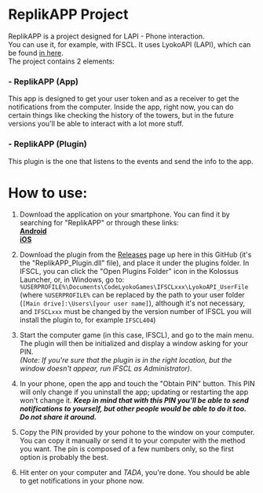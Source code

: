 ReplikAPP Project
======
ReplikAPP is a project designed for LAPI - Phone interaction.\
You can use it, for example, with IFSCL. It uses LyokoAPI (LAPI), which can be found [in here](https://github.com/LyokoAPI/LyokoAPI "LAPI's GitHub").\
The project contains 2 elements:

### - ReplikAPP (App)
This app is designed to get your user token and as a receiver to get the notifications from the computer.
Inside the app, right now, you can do certain things like checking the history of the towers, but in the future versions you'll be able to interact with a lot more stuff.

### - ReplikAPP (Plugin)
This plugin is the one that listens to the events and send the info to the app.


How to use:
======
1. Download the application on your smartphone. You can find it by searching for "ReplikAPP" or through these links:<br>
**[Android](https://play.google.com/store/apps/details?id=com.karuzohikari.lyokoapp)**<br>
**[iOS](https://apps.apple.com/app/replikapp/id1495977213)**

2. Download the plugin from the [Releases](https://github.com/KaruzoHikari/ReplikAPP/releases/latest) page up here in this GitHub (it's the "ReplikAPP_Plugin.dll" file), and place it under the plugins folder. In IFSCL, you can click the "Open Plugins Folder" icon in the Kolossus Launcher, or, in Windows, go to:
```%USERPROFILE%\Documents\CodeLyokoGames\IFSCLxxx\LyokoAPI_UserFile```
(where ```%USERPROFILE%``` can be replaced by the path to your user folder (```[Main drive]:\Users\[your user name]```), although it's not necessary, and ```IFSCLxxx``` must be changed by the version number of IFSCL you will install the plugin to, for example ```IFSCL404```)

3. Start the computer game (in this case, IFSCL), and go to the main menu. The plugin will then be initialized and display a window asking for your PIN.\
*(Note: If you're sure that the plugin is in the right location, but the window doesn't appear, run IFSCL as Administrator)*.

4. In your phone, open the app and touch the "Obtain PIN" button. This PIN will only change if you uninstall the app; updating or restarting the app won't change it. ***Keep in mind that with this PIN you'll be able to send notifications to yourself, but other people would be able to do it too. Do not share it around.***

5. Copy the PIN provided by your pohone to the window on your computer. You can copy it manually or send it to your computer with the method you want. The pin is composed of a few numbers only, so the first option is probably the best.

6. Hit enter on your computer and *TADA*, you're done. You should be able to get notifications in your phone now.
